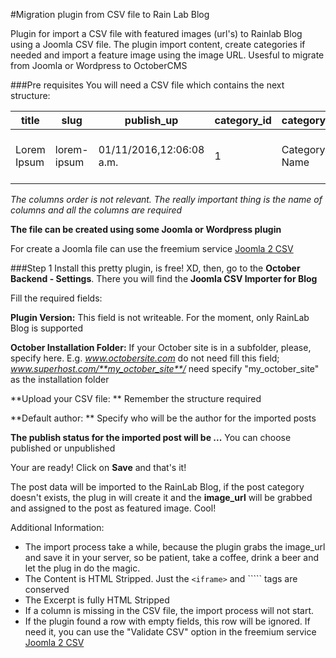 #Migration plugin from CSV file to Rain Lab Blog

Plugin for import a CSV file with featured images (url's) to Rainlab Blog using a Joomla CSV file. The plugin import content, create categories if needed and import a feature image using the image URL. Usesful to migrate from Joomla or Wordpress to OctoberCMS

###Pre requisites
You will need a CSV file which contains the next structure:

| title|slug|publish_up|category_id|category|image_url|content|excerpt|
|-------------|-------------|--------------------------|-------------|---------------|-------------------------------------|------------------------------|---------------------|
| Lorem Ipsum | lorem-ipsum | 01/11/2016,12:06:08 a.m. | 1 | Category Name | http://www.test.com/im.jpg | Lorem Ipsum Dolorem Sit amet | Lorem Ipsum Dolorem |
*The columns order is not relevant. The really important thing is the name of columns and all the columns are required*

**The file can be created using some Joomla or Wordpress plugin**

For create a Joomla file can use the freemium service  [Joomla 2 CSV](http://joomla2csv.bambu.ninja)

###Step 1
Install this pretty plugin, is free! XD, then, go to the **October Backend - Settings**. There you will find the **Joomla CSV Importer for Blog**

Fill the required fields:

**Plugin Version:** This field is not writeable. For the moment, only RainLab Blog is supported

**October Installation Folder:** If your October site is in a subfolder, please, specify here. E.g. *www.octobersite.com* do not need fill this field; *www.superhost.com/**my_october_site**/* need specify "my_october_site" as the installation folder

**Upload your CSV file: ** Remember the structure required

**Default author: ** Specify who will be the author for the imported posts

**The publish status for the imported post will be ...** You can choose published or unpublished

Your are ready! Click on **Save** and that's it!

The post data will be imported to the RainLab Blog, if the post category doesn't exists, the plug in will create it and the **image_url** will be grabbed and assigned to the post as featured image. Cool!

Additional Information:
- The import process take a while, because the plugin grabs the image_url and save it in your server, so be patient, take a coffee, drink a beer and let the plug in do the magic.
- The Content is HTML Stripped. Just the ```<iframe>``` and ```<a>`` tags are conserved
- The Excerpt is fully HTML Stripped
- If a column is missing in the CSV file, the import process will not start.
- If the plugin found a row with empty fields, this row will be ignored. If need it, you can use the "Validate CSV" option in the freemium service  [Joomla 2 CSV](http://joomla2csv.bambu.ninja)